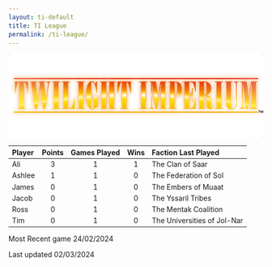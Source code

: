 ```yaml
---
layout: ti-default
title: TI League
permalink: /ti-league/
---
```

![This is an alt text.](/images/TI-logo.png)

| Player | Points | Games Played | Wins |         Faction Last Played |
| :----- | :----: | :----------: | :--: | :-------------------------  |
| Ali    |   3    |      1       |  1   |            The Clan of Saar |
| Ashlee |   1    |      1       |  0   |       The Federation of Sol |
| James  |   0    |      1       |  0   |         The Embers of Muaat |
| Jacob  |   0    |      1       |  0   |          The Yssaril Tribes |
| Ross   |   0    |      1       |  0   |        The Mentak Coalition |
| Tim    |   0    |      1       |  0   | The Universities of Jol-Nar |


Most Recent game 24/02/2024

Last updated 02/03/2024